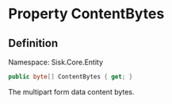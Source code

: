 # Property ContentBytes

## Definition
Namespace: Sisk.Core.Entity

```csharp
public byte[] ContentBytes { get; }
```

The multipart form data content bytes.

